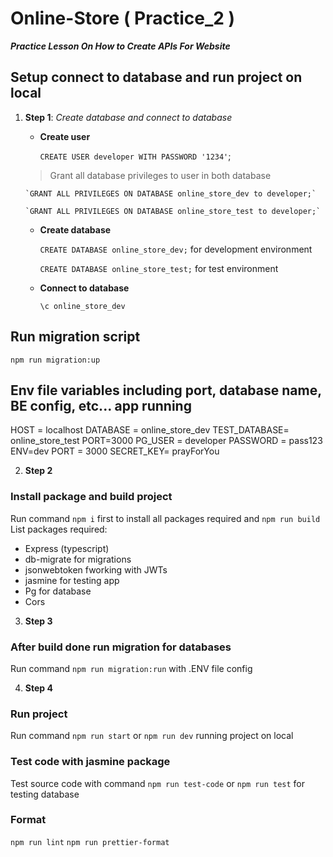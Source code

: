 # Online-Store ( Practice_2 )

**_Practice Lesson On How to Create APIs For Website_**

## Setup connect to database and run project on local

1.  **Step 1**: _Create database and connect to database_

    - **Create user**

        `CREATE USER developer WITH PASSWORD '1234'`;

    > Grant all database privileges to user in both database

        `GRANT ALL PRIVILEGES ON DATABASE online_store_dev to developer;`

        `GRANT ALL PRIVILEGES ON DATABASE online_store_test to developer;`

    - **Create database**

        `CREATE DATABASE online_store_dev;` for development environment

        `CREATE DATABASE online_store_test;` for test environment

    - **Connect to database**

        `\c online_store_dev`

## Run migration script

`npm run migration:up`

## Env file variables including port, database name, BE config, etc... app running

HOST = localhost
DATABASE = online_store_dev
TEST_DATABASE= online_store_test
PORT=3000
PG_USER = developer
PASSWORD = pass123
ENV=dev
PORT = 3000
SECRET_KEY= prayForYou

2. **Step 2**

### Install package and build project

Run command `npm i` first to install all packages required and `npm run build`
List packages required:

-   Express (typescript)
-   db-migrate for migrations
-   jsonwebtoken fworking with JWTs
-   jasmine for testing app
-   Pg for database
-   Cors

3. **Step 3**

### After build done run migration for databases

Run command `npm run migration:run` with .ENV file config

4. **Step 4**

### Run project

Run command `npm run start` or `npm run dev` running project on local

### Test code with jasmine package

Test source code
with command `npm run test-code` or `npm run test` for testing database

### Format

`npm run lint`
`npm run prettier-format`
